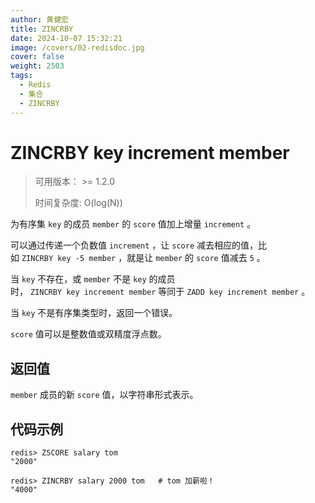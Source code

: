 ```yaml
---
author: 黄健宏
title: ZINCRBY
date: 2024-10-07 15:32:21
image: /covers/02-redisdoc.jpg
cover: false
weight: 2503
tags:
  - Redis
  - 集合
  - ZINCRBY 
---
```


# ZINCRBY key increment member

> 可用版本： >= 1.2.0
> 
> 时间复杂度: O(log(N))

为有序集 `key` 的成员 `member` 的 `score` 值加上增量 `increment` 。

可以通过传递一个负数值 `increment` ，让 `score` 减去相应的值，比如 `ZINCRBY key -5 member` ，就是让 `member` 的 `score` 值减去 `5` 。

当 `key` 不存在，或 `member` 不是 `key` 的成员时， `ZINCRBY key increment member` 等同于 `ZADD key increment member` 。

当 `key` 不是有序集类型时，返回一个错误。

`score` 值可以是整数值或双精度浮点数。

## 返回值

`member` 成员的新 `score` 值，以字符串形式表示。

## 代码示例

```shell
redis> ZSCORE salary tom
"2000"

redis> ZINCRBY salary 2000 tom   # tom 加薪啦！
"4000"
```
